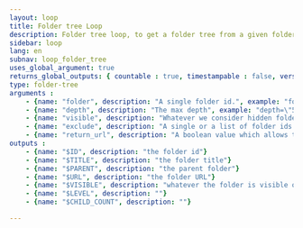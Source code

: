 ```yaml
---
layout: loop
title: Folder tree Loop
description: Folder tree loop, to get a folder tree from a given folder to a given depth.
sidebar: loop
lang: en
subnav: loop_folder_tree
uses_global_argument: true
returns_global_outputs: { countable : true, timestampable : false, versionable : false }
type: folder-tree
arguments :
    - {name: "folder", description: "A single folder id.", example: "folder=\"2\"", mandatory: "true"}
    - {name: "depth", description: "The max depth", example: "depth=\"5\""}
    - {name: "visible", description: "Whatever we consider hidden folder or not.", example: "visible=\"false\"", default: "true"}
    - {name: "exclude", description: "A single or a list of folder ids to exclude for result.", example: "exclude=\"5,72\""}
    - {name: "return_url", description: "A boolean value which allows the urls generation.", example: "return_url=\"no\"", default: "yes", from_version: "2.3"}
outputs :
    - {name: "$ID", description: "the folder id"}
    - {name: "$TITLE", description: "the folder title"}
    - {name: "$PARENT", description: "the parent folder"}
    - {name: "$URL", description: "the folder URL"}
    - {name: "$VISIBLE", description: "whatever the folder is visible or not"}
    - {name: "$LEVEL", description: ""}
    - {name: "$CHILD_COUNT", description: ""}

---
```


